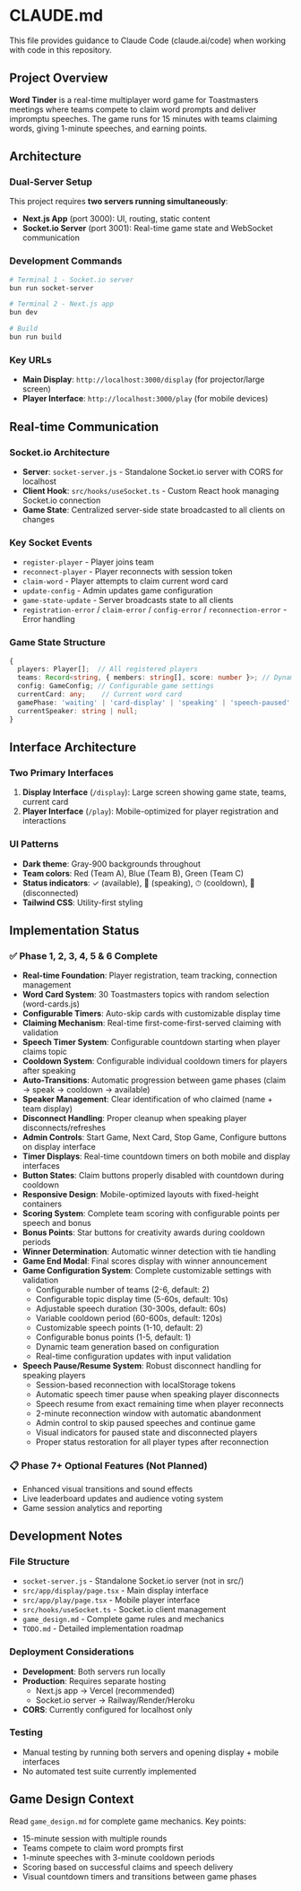 # CLAUDE.md

This file provides guidance to Claude Code (claude.ai/code) when working with code in this repository.

## Project Overview

**Word Tinder** is a real-time multiplayer word game for Toastmasters meetings where teams compete to claim word prompts and deliver impromptu speeches. The game runs for 15 minutes with teams claiming words, giving 1-minute speeches, and earning points.

## Architecture

### Dual-Server Setup
This project requires **two servers running simultaneously**:
- **Next.js App** (port 3000): UI, routing, static content
- **Socket.io Server** (port 3001): Real-time game state and WebSocket communication

### Development Commands
```bash
# Terminal 1 - Socket.io server
bun run socket-server

# Terminal 2 - Next.js app  
bun dev

# Build
bun run build
```

### Key URLs
- **Main Display**: `http://localhost:3000/display` (for projector/large screen)
- **Player Interface**: `http://localhost:3000/play` (for mobile devices)

## Real-time Communication

### Socket.io Architecture
- **Server**: `socket-server.js` - Standalone Socket.io server with CORS for localhost
- **Client Hook**: `src/hooks/useSocket.ts` - Custom React hook managing Socket.io connection
- **Game State**: Centralized server-side state broadcasted to all clients on changes

### Key Socket Events
- `register-player` - Player joins team
- `reconnect-player` - Player reconnects with session token
- `claim-word` - Player attempts to claim current word card
- `update-config` - Admin updates game configuration
- `game-state-update` - Server broadcasts state to all clients
- `registration-error` / `claim-error` / `config-error` / `reconnection-error` - Error handling

### Game State Structure
```typescript
{
  players: Player[];  // All registered players
  teams: Record<string, { members: string[], score: number }>; // Dynamic teams based on config
  config: GameConfig; // Configurable game settings
  currentCard: any;    // Current word card
  gamePhase: 'waiting' | 'card-display' | 'speaking' | 'speech-paused' | 'cooldown';
  currentSpeaker: string | null;
}
```

## Interface Architecture

### Two Primary Interfaces
1. **Display Interface** (`/display`): Large screen showing game state, teams, current card
2. **Player Interface** (`/play`): Mobile-optimized for player registration and interactions

### UI Patterns
- **Dark theme**: Gray-900 backgrounds throughout
- **Team colors**: Red (Team A), Blue (Team B), Green (Team C)
- **Status indicators**: ✓ (available), 🎤 (speaking), ⏱ (cooldown), 📱 (disconnected)
- **Tailwind CSS**: Utility-first styling

## Implementation Status

### ✅ Phase 1, 2, 3, 4, 5 & 6 Complete
- **Real-time Foundation**: Player registration, team tracking, connection management
- **Word Card System**: 30 Toastmasters topics with random selection (word-cards.js)
- **Configurable Timers**: Auto-skip cards with customizable display time
- **Claiming Mechanism**: Real-time first-come-first-served claiming with validation
- **Speech Timer System**: Configurable countdown starting when player claims topic
- **Cooldown System**: Configurable individual cooldown timers for players after speaking
- **Auto-Transitions**: Automatic progression between game phases (claim → speak → cooldown → available)
- **Speaker Management**: Clear identification of who claimed (name + team display)
- **Disconnect Handling**: Proper cleanup when speaking player disconnects/refreshes
- **Admin Controls**: Start Game, Next Card, Stop Game, Configure buttons on display interface
- **Timer Displays**: Real-time countdown timers on both mobile and display interfaces
- **Button States**: Claim buttons properly disabled with countdown during cooldown
- **Responsive Design**: Mobile-optimized layouts with fixed-height containers
- **Scoring System**: Complete team scoring with configurable points per speech and bonus
- **Bonus Points**: Star buttons for creativity awards during cooldown periods
- **Winner Determination**: Automatic winner detection with tie handling
- **Game End Modal**: Final scores display with winner announcement
- **Game Configuration System**: Complete customizable settings with validation
  - Configurable number of teams (2-6, default: 2)
  - Configurable topic display time (5-60s, default: 10s)  
  - Adjustable speech duration (30-300s, default: 60s)
  - Variable cooldown period (60-600s, default: 120s)
  - Customizable speech points (1-10, default: 2)
  - Configurable bonus points (1-5, default: 1)
  - Dynamic team generation based on configuration
  - Real-time configuration updates with input validation
- **Speech Pause/Resume System**: Robust disconnect handling for speaking players
  - Session-based reconnection with localStorage tokens
  - Automatic speech timer pause when speaking player disconnects
  - Speech resume from exact remaining time when player reconnects
  - 2-minute reconnection window with automatic abandonment
  - Admin control to skip paused speeches and continue game
  - Visual indicators for paused state and disconnected players
  - Proper status restoration for all player types after reconnection

### 📋 Phase 7+ Optional Features (Not Planned)
- Enhanced visual transitions and sound effects
- Live leaderboard updates and audience voting system
- Game session analytics and reporting

## Development Notes

### File Structure
- `socket-server.js` - Standalone Socket.io server (not in src/)
- `src/app/display/page.tsx` - Main display interface
- `src/app/play/page.tsx` - Mobile player interface  
- `src/hooks/useSocket.ts` - Socket.io client management
- `game_design.md` - Complete game rules and mechanics
- `TODO.md` - Detailed implementation roadmap

### Deployment Considerations
- **Development**: Both servers run locally
- **Production**: Requires separate hosting
  - Next.js app → Vercel (recommended)
  - Socket.io server → Railway/Render/Heroku
- **CORS**: Currently configured for localhost only

### Testing
- Manual testing by running both servers and opening display + mobile interfaces
- No automated test suite currently implemented

## Game Design Context

Read `game_design.md` for complete game mechanics. Key points:
- 15-minute session with multiple rounds
- Teams compete to claim word prompts first
- 1-minute speeches with 3-minute cooldown periods
- Scoring based on successful claims and speech delivery
- Visual countdown timers and transitions between game phases